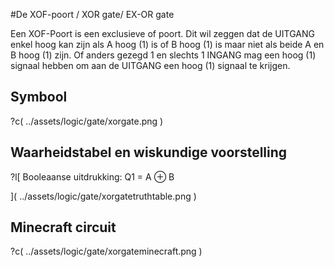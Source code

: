 #De XOF-poort / XOR gate/ EX-OR gate

Een XOF-Poort is een exclusieve of poort. Dit wil zeggen dat de UITGANG enkel hoog kan zijn als A hoog (1) is of B hoog (1) is maar niet als beide A en B hoog (1) zijn.
Of anders gezegd 1 en slechts 1 INGANG mag een hoog (1) signaal hebben om aan de UITGANG een hoog (1) signaal te krijgen. 

## Symbool

?c(
../assets/logic/gate/xorgate.png
)

## Waarheidstabel en wiskundige voorstelling

?l[
Booleaanse uitdrukking: Q1 = A ⊕ B

](
../assets/logic/gate/xorgatetruthtable.png
)

## Minecraft circuit
?c(
../assets/logic/gate/xorgateminecraft.png
)
